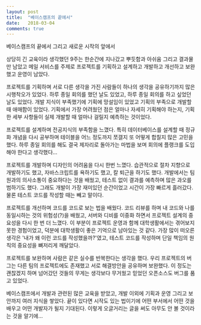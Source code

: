 ```yaml
---
layout: post
title:  "베이스캠프의 끝에서"
date:   2018-03-04
comments: true
---
```


<p class="intro"><span class="dropcap">베</span>이스캠프의 끝에서 그리고 새로운 시작의 앞에서</p>

상당히 긴 교육이라 생각했던 9주는 한순간에 지나갔고 뿌듯함과 아쉬움 그리고 결과물만 남았고
메일 서비스를 주제로 프로젝트를 기획하고 설계하고 개발하고 개선하고 보완했고 운영이 남았다.

프로젝트를 기획하며 서로 다른 생각을 가진 사람들이 하나의 생각을 공유하기까지 많은 시행착오가 있었다.
하루 종일 회의를 했던 날도 있었고, 하루 종일 회의를 하고 싶었던 날도 있었다.
개발 지식이 부족했기에 기획에 망설임이 있었고 기획의 부족으로 개발할 때 애매함이 있었다.
기획에서 가장 어려웠던 점은 얼마나 자세히 기획해야 하는지, 기획한 세부 사항들이 실제 개발할 때 얼마나 걸릴지 예측하는 것이었다.

프로젝트를 설계하며 전공지식의 부족함을 느꼈다.
특히 데이터베이스를 설계할 때 정규화 개념을 다시 공부하며 테이블을 어느 정도까지 쪼갤지 또 어떻게 합칠지 많은 고민을 했다.
하루 종일 회의를 해도 결국 제자리로 돌아가는 마법을 보며 회의에 플랭크를 도입해야 한다고 생각했다...

프로젝트를 개발하며 디자인의 어려움을 다시 한번 느꼈다.
습관적으로 절차 지향으로 개발하기도 했고, 자바스크립트를 욕하기도 했고, 칼 퇴근을 하기도 했다.
개발에서는 팀원과의 의사소통이 중요하다는 것을 배웠고, 테스트 없이 결과를 예측하며 많은 과오를 범하기도 했다.
그래도 개발이 가장 재미있던 순간이었고 시간이 가장 빠르게 흘러갔다. 물론 테스트 코드를 작성할 때는 빼고 말이다.

프로젝트를 개선하며 코드를 코드로 보는 법을 배웠다.
코드 리뷰를 하며 내 코드와 나를 동일시하는 것의 위험성(?)을 배웠고, 서버와 디비를 이중화 하면서 프로젝트 설계의 중요성을 다시 한 번 더 느꼈다.
이 부분이 프로젝트 운영과 함께 대학생활에서는 겪어보지 못한 경험이었고, 덕분에 대학생활이 좋은 기억으로 남아있는 것 같다.
가장 많이 떠오른 생각은 '내가 왜 이런 코드를 작성했을까?'였고, 테스트 코드를 작성하며 단일 책임의 원칙의 중요성을 뼈저리게 깨달았다.

프로젝트를 보완하며 사람은 같은 실수를 반복한다는 생각을 했다.
우리 프로젝트의 버그는 다른 팀의 프로젝트에도 존재했고 서로 해결방안을 공유하며 보완했다.
이 정도는 괜찮겠지 하며 넘어갔던 것들의 무게는 생각보다 무거웠고 믿었던 오픈소스도 버그를 품고 있었다.

베이스캠프에서 개발과 관련된 많은 교육을 받았고, 개발 이외에 기획과 운영 그리고 보안까지 여러 지식을 쌓았다.
끝이 있다면 시작도 있는 법이기에 어떤 부서에서 어떤 것을 배우고 어떤 개발자가 될지 기대된다.
이렇게 오글거리는 글을 써도 아무도 안 볼 것이라는 것을 알기에...
